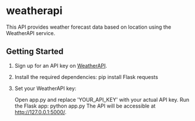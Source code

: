 # weatherapi
This API provides weather forecast data based on location using the WeatherAPI service.

## Getting Started

1. Sign up for an API key on [WeatherAPI](https://www.weatherapi.com/).

2. Install the required dependencies:
   pip install Flask requests
3. Set your WeatherAPI key:

	Open app.py and replace 'YOUR_API_KEY' with your actual API key.
	Run the Flask app:
		python app.py
The API will be accessible at http://127.0.0.1:5000/.
